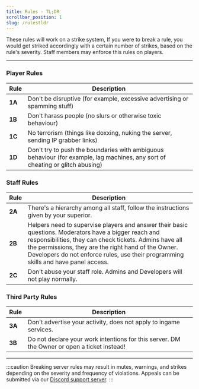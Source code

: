```yaml
---
title: Rules - TL;DR
scrollbar_position: 1
slug: /rulestldr
---
```


These rules will work on a strike system, If you were to break a rule, you would get striked accordingly with a certain number of strikes, based on the rule's severity. Staff members may enforce this rules on players.

---

### Player Rules

| Rule     | Description |
|----------|-------------|
| **1A**   | Don't be disruptive (for example, excessive advertising or spamming stuff) |
| **1B**   | Don't harass people (no slurs or otherwise toxic behaviour) |
| **1C**   | No terrorism (things like doxxing, nuking the server, sending IP grabber links) |
| **1D**   | Don't try to push the boundaries with ambiguous behaviour (for example, lag machines, any sort of cheating or glitch abusing) |

### Staff Rules

| Rule  | Description |
|-------|-------------|
| **2A** | There's a hierarchy among all staff, follow the instructions given by your superior. |
| **2B** | Helpers need to supervise players and answer their basic questions. Moderators have a bigger reach and responsibilities, they can check tickets. Admins have all the permissions, they are the right hand of the Owner. Developers do not enforce rules, use their programming skills and have panel access. |
| **2C** | Don't abuse your staff role. Admins and Developers will not play normally. |

### Third Party Rules

| Rule  | Description |
|-------|-------------|
| **3A** | Don't advertise your activity, does not apply to ingame services. |
| **3B** | Do not declare your work intentions for this server. DM the Owner or open a ticket instead! |

---
:::caution
Breaking server rules may result in mutes, warnings, and strikes depending on the severity and frequency of violations. Appeals can be submitted via our [Discord support server](https://dsc.gg/ecmcsupport).
:::